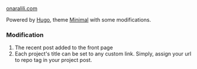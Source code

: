 [onaralili.com](https://www.onaralili.com/)

Powered by [Hugo](https://gohugo.io/), theme [Minimal](https://github.com/onaralili/minimal/tree/master) with some modifications.

### Modification

1. The recent post added to the front page
2. Each project's title can be set to any custom link. Simply, assign your url to repo tag in your project post.

